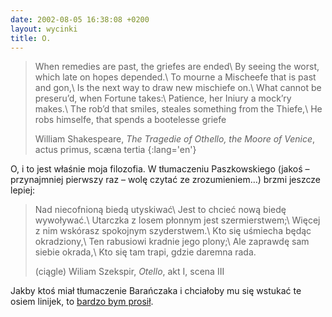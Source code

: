 ```yaml
---
date: 2002-08-05 16:38:08 +0200
layout: wycinki
title: O.
---
```


> When remedies are past, the griefes are ended\\
> By seeing the worst, which late on hopes depended.\\
> To mourne a Mischeefe that is past and gon,\\
> Is the next way to draw new mischiefe on.\\
> What cannot be preseru’d, when Fortune takes:\\
> Patience, her Iniury a mock’ry makes.\\
> The rob’d that smiles, steales something from the Thiefe,\\
> He robs himselfe, that spends a bootelesse griefe
>
> William Shakespeare, <cite>The Tragedie of Othello, the Moore of Venice</cite>, actus primus, scæna tertia
{:lang='en'}

O, i to jest właśnie moja filozofia. W tłumaczeniu Paszkowskiego (jakoś – przynajmniej pierwszy raz – wolę czytać ze zrozumieniem…) brzmi jeszcze lepiej:

> Nad niecofnioną biedą utyskiwać\\
> Jest to chcieć nową biedę wywoływać.\\
> Utarczka z losem płonnym jest szermierstwem;\\
> Więcej z nim wskórasz spokojnym szyderstwem.\\
> Kto się uśmiecha będąc okradziony,\\
> Ten rabusiowi kradnie jego plony;\\
> Ale zaprawdę sam siebie okrada,\\
> Kto się tam trapi, gdzie daremna rada.
>
> (ciągle) Wiliam Szekspir, <cite>Otello</cite>, akt I, scena III

Jakby ktoś miał tłumaczenie Barańczaka i chciałoby mu się wstukać te osiem linijek, to [bardzo bym prosił](/about 'skrzynka kontaktowa').
